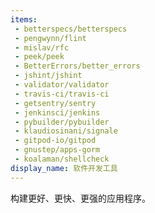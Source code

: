 ```yaml
---
items:
 - betterspecs/betterspecs
 - pengwynn/flint
 - mislav/rfc
 - peek/peek
 - BetterErrors/better_errors
 - jshint/jshint
 - validator/validator
 - travis-ci/travis-ci
 - getsentry/sentry
 - jenkinsci/jenkins
 - pybuilder/pybuilder
 - klaudiosinani/signale
 - gitpod-io/gitpod
 - gnustep/apps-gorm
 - koalaman/shellcheck
display_name: 软件开发工具
---
```

构建更好、更快、更强的应用程序。